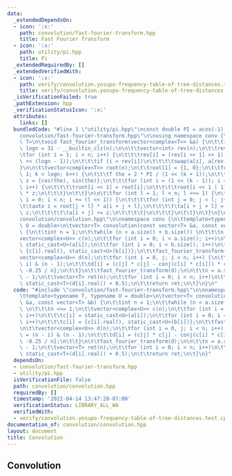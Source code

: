 ```yaml
---
data:
  _extendedDependsOn:
  - icon: ':x:'
    path: convolution/fast-fourier-transform.hpp
    title: Fast Fourier Transform
  - icon: ':x:'
    path: utility/pi.hpp
    title: Pi
  _extendedRequiredBy: []
  _extendedVerifiedWith:
  - icon: ':x:'
    path: verify/convolution.yosupo-frequency-table-of-tree-distances.test.cpp
    title: verify/convolution.yosupo-frequency-table-of-tree-distances.test.cpp
  _isVerificationFailed: true
  _pathExtension: hpp
  _verificationStatusIcon: ':x:'
  attributes:
    links: []
  bundledCode: "#line 1 \"utility/pi.hpp\"\nconst double PI = acos(-1);\n#line 2 \"\
    convolution/fast-fourier-transform.hpp\"\n\nusing namespace conv {\n\ttemplate<typename\
    \ T>\n\tvoid fast_fourier_transform(vector<complex<T>> &a) {\n\t\tint n = a.size(),\
    \ logn = 31 - __builtin_clz(n);\n\n\t\tvector<int> rev(n);\n\t\trev[0] = 0;\n\t\
    \tfor (int i = 1; i < n; i++) {\n\t\t\trev[i] = (rev[i >> 1] >> 1) + ((i & 1)\
    \ << (logn - 1));\n\t\t\tif (i < rev[i])\n\t\t\t\tswap(a[i], a[rev[i]]);\n\t\t\
    }\n\n\t\tvector<complex<T>> root(n);\n\t\troot[1] = {1, 0};\n\t\tfor (int k =\
    \ 1; k < logn; k++) {\n\t\t\tT the = 2 * PI / (1 << (k + 1));\n\t\t\tcomplex<T>\
    \ z = {cos(the), sin(the)};\n\t\t\tfor (int i = (1 << (k - 1)); i < (1 << k);\
    \ i++) {\n\t\t\t\troot[i << 1] = root[i];\n\t\t\t\troot[i << 1 | 1] = root[i]\
    \ * z;\n\t\t\t}\n\t\t}\n\n\t\tfor (int l = 1; l < n; l <<= 1) {\n\t\t\tfor (int\
    \ i = 0; i < n; i += (l << 1)) {\n\t\t\t\tfor (int j = 0; j < l; j++) {\n\t\t\t\
    \t\tauto z = root[j + l] * a[i + j + l];\n\t\t\t\t\ta[i + j + l] = a[i + j] -\
    \ z;\n\t\t\t\t\ta[i + j] += z;\n\t\t\t\t}\n\t\t\t}\n\t\t}\n\t}\n}\n#line 2 \"\
    convolution/convolution.hpp\"\n\nnamespace conv {\n\ttemplate<typename T, typename\
    \ U = double>\n\tvector<T> convolution(const vector<T> &a, const vector<T> &b)\
    \ {\n\t\tint n = 1;\n\t\twhile (n < a.size() + b.size()) \n\t\t\tn <<= 1;\n\t\t\
    vector<complex<U>> c(n);\n\t\tfor (int i = 0; i < a.size(); i++)\n\t\t\tc[i] =\
    \ static_cast<U>(a[i]);\n\t\tfor (int i = 0; i < b.size(); i++)\n\t\t\tc[i] =\
    \ {c[i].real(), static_cast<U>(b[i])};\n\t\tfast_fourier_transform(c);\n\n\t\t\
    vector<complex<U>> d(n);\n\t\tfor (int i = 0, j; i < n; i++) {\n\t\t\tj = (n -\
    \ i) & (n - 1);\n\t\t\td[i] = (c[j] * c[j] - conj(c[i] * c[i])) * complex<U>{0,\
    \ -0.25 / n};\n\t\t}\n\t\tfast_fourier_transform(d);\n\n\t\tn = a.size() + b.size()\
    \ - 1;\n\t\tvector<T> ret(n);\n\t\tfor (int i = 0; i < n; i++)\n\t\t\tret[i] =\
    \ static_cast<T>(d[i].real() + 0.5);\n\t\treturn ret;\n\t}\n}\n"
  code: "#include \"convolution/fast-fourier-transform.hpp\"\n\nnamespace conv {\n\
    \ttemplate<typename T, typename U = double>\n\tvector<T> convolution(const vector<T>\
    \ &a, const vector<T> &b) {\n\t\tint n = 1;\n\t\twhile (n < a.size() + b.size())\
    \ \n\t\t\tn <<= 1;\n\t\tvector<complex<U>> c(n);\n\t\tfor (int i = 0; i < a.size();\
    \ i++)\n\t\t\tc[i] = static_cast<U>(a[i]);\n\t\tfor (int i = 0; i < b.size();\
    \ i++)\n\t\t\tc[i] = {c[i].real(), static_cast<U>(b[i])};\n\t\tfast_fourier_transform(c);\n\
    \n\t\tvector<complex<U>> d(n);\n\t\tfor (int i = 0, j; i < n; i++) {\n\t\t\tj\
    \ = (n - i) & (n - 1);\n\t\t\td[i] = (c[j] * c[j] - conj(c[i] * c[i])) * complex<U>{0,\
    \ -0.25 / n};\n\t\t}\n\t\tfast_fourier_transform(d);\n\n\t\tn = a.size() + b.size()\
    \ - 1;\n\t\tvector<T> ret(n);\n\t\tfor (int i = 0; i < n; i++)\n\t\t\tret[i] =\
    \ static_cast<T>(d[i].real() + 0.5);\n\t\treturn ret;\n\t}\n}"
  dependsOn:
  - convolution/fast-fourier-transform.hpp
  - utility/pi.hpp
  isVerificationFile: false
  path: convolution/convolution.hpp
  requiredBy: []
  timestamp: '2022-04-14 13:47:28-07:00'
  verificationStatus: LIBRARY_ALL_WA
  verifiedWith:
  - verify/convolution.yosupo-frequency-table-of-tree-distances.test.cpp
documentation_of: convolution/convolution.hpp
layout: document
title: Convolution
---
```


## Convolution